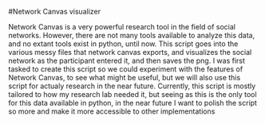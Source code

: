 #Network Canvas visualizer

Network Canvas is a very powerful research tool in the field of social networks. However, there are not many tools available to analyze this data, and no extant tools exist in python, until now.
This script goes into the various messy files that network canvas exports, and visualizes the social network as the participant entered it, and then saves the png.
I was first tasked to create this script so we could experiment with the features of Network Canvas, to see what might be useful, but we will also use this script for actualy research in the near future.
Currently, this script is mostly tailored to how my research lab needed it, but seeing as this is the only tool for this data available in python, in the near future I want to polish the script so more and make it more accessible to other implementations 
